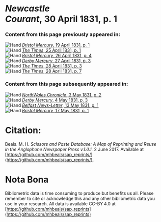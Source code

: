 # *Newcastle Courant*, 30 April 1831, p. 1  
  
### Content from this page previously appeared in:  
![Hand](http://scissorsandpaste.net/wp-content/uploads/2017/06/smallhandpointer.png) [*Bristol Mercury*, 19 April 1831, p. 1](https://mhbeals.github.io/sap_html/Bristol-Mercury/Bristol-Mercury-19-April-1831-p-1)  
![Hand](http://scissorsandpaste.net/wp-content/uploads/2017/06/smallhandpointer.png) [*The Times*, 25 April 1831, p. 1](https://mhbeals.github.io/sap_html/The-Times/The-Times-25-April-1831-p-1)  
![Hand](http://scissorsandpaste.net/wp-content/uploads/2017/06/smallhandpointer.png) [*Bristol Mercury*, 26 April 1831, p. 4](https://mhbeals.github.io/sap_html/Bristol-Mercury/Bristol-Mercury-26-April-1831-p-4)  
![Hand](http://scissorsandpaste.net/wp-content/uploads/2017/06/smallhandpointer.png) [*Derby Mercury*, 27 April 1831, p. 3](https://mhbeals.github.io/sap_html/Derby-Mercury/Derby-Mercury-27-April-1831-p-3)  
![Hand](http://scissorsandpaste.net/wp-content/uploads/2017/06/smallhandpointer.png) [*The Times*, 28 April 1831, p. 3](https://mhbeals.github.io/sap_html/The-Times/The-Times-28-April-1831-p-3)  
![Hand](http://scissorsandpaste.net/wp-content/uploads/2017/06/smallhandpointer.png) [*The Times*, 28 April 1831, p. 7](https://mhbeals.github.io/sap_html/The-Times/The-Times-28-April-1831-p-7)  
  
### Content from this page subsequently appeared in:  
![Hand](http://scissorsandpaste.net/wp-content/uploads/2017/06/smallhandpointer.png) [*NorthWales Chronicle*, 3 May 1831, p. 2](https://mhbeals.github.io/sap_html/NorthWales-Chronicle/NorthWales-Chronicle-3-May-1831-p-2)  
![Hand](http://scissorsandpaste.net/wp-content/uploads/2017/06/smallhandpointer.png) [*Derby Mercury*, 4 May 1831, p. 3](https://mhbeals.github.io/sap_html/Derby-Mercury/Derby-Mercury-4-May-1831-p-3)  
![Hand](http://scissorsandpaste.net/wp-content/uploads/2017/06/smallhandpointer.png) [*Belfast News-Letter*, 13 May 1831, p. 1](https://mhbeals.github.io/sap_html/Belfast-News-Letter/Belfast-News-Letter-13-May-1831-p-1)  
![Hand](http://scissorsandpaste.net/wp-content/uploads/2017/06/smallhandpointer.png) [*Bristol Mercury*, 17 May 1831, p. 1](https://mhbeals.github.io/sap_html/Bristol-Mercury/Bristol-Mercury-17-May-1831-p-1)  


# Citation: 

Beals. M. H. *Scissors and Paste Database: A Map of Reprinting and Reuse in the Anglophone Newspaper Press v.1.0.1.* 2 June 2017. Available at [https://github.com/mhbeals/sap_reprints/](https://github.com/mhbeals/sap_reprints/). 

# Nota Bona

Bibliometric data is time consuming to produce but benefits us all. Please remember to cite or acknowledge this and any other bibliometric data you use in your research. All data is available CC-BY 4.0 at [https://github.com/mhbeals/sap_reprints](https://github.com/mhbeals/sap_reprints)